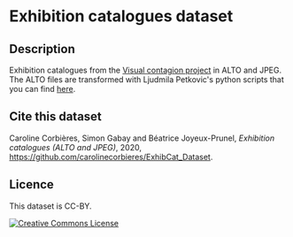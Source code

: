# Exhibition catalogues dataset

## Description

Exhibition catalogues from the [Visual contagion project](https://gitlab.unige.ch/Beatrice.Joyeux-Prunel/visual-contagions) in ALTO and JPEG. The ALTO files are transformed with Ljudmila Petkovic's python scripts that you can find [here](https://github.com/ljpetkovic/OCR-cat/tree/master). 

## Cite this dataset

Caroline Corbières, Simon Gabay and Béatrice Joyeux-Prunel, _Exhibition catalogues (ALTO and JPEG)_, 2020, https://github.com/carolinecorbieres/ExhibCat_Dataset.

## Licence

This dataset is CC-BY.

<a rel="license" href="https://creativecommons.org/licenses/by/2.0"><img alt="Creative Commons License" style="border-width:0" src="https://i.creativecommons.org/l/by/2.0/88x31.png" /></a><br/>
